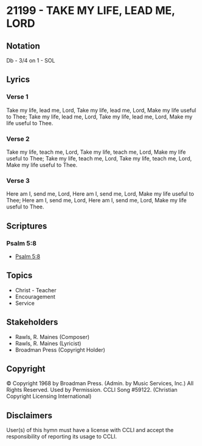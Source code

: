 # 21199 - TAKE MY LIFE, LEAD ME, LORD

## Notation

Db - 3/4 on 1 - SOL

## Lyrics

### Verse 1

Take my life, lead me, Lord, Take my life, lead me, Lord, Make my life useful to Thee; Take my life, lead me, Lord, Take my life, lead me, Lord, Make my life useful to Thee. 

### Verse 2

Take my life, teach me, Lord, Take my life, teach me, Lord, Make my life useful to Thee; Take my life, teach me, Lord, Take my life, teach me, Lord, Make my life useful to Thee.

### Verse 3

Here am I, send me, Lord, Here am I, send me, Lord, Make my life useful to Thee; Here am I, send me, Lord, Here am I, send me, Lord, Make my life useful to Thee.


## Scriptures

### Psalm 5:8

- [Psalm 5:8](https://www.biblegateway.com/passage/?search=Psalm%205%3A8)


## Topics

- Christ - Teacher
- Encouragement
- Service

## Stakeholders

- Rawls, R. Maines (Composer)
- Rawls, R. Maines (Lyricist)
- Broadman Press (Copyright Holder)

## Copyright

© Copyright 1968 by Broadman Press. (Admin. by Music Services, Inc.) All Rights Reserved. Used by Permission. CCLI Song #59122.
(Christian Copyright Licensing International)

## Disclaimers

User(s) of this hymn must have a license with CCLI and accept the responsibility of reporting its usage to CCLI.

